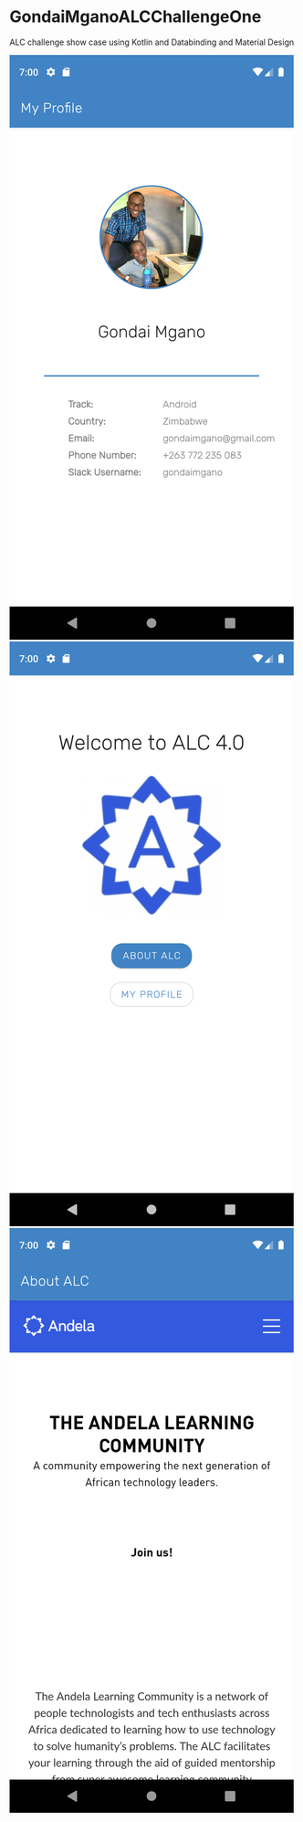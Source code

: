 # GondaiMganoALCChallengeOne
ALC challenge show case
using Kotlin and Databinding and Material Design

![alt text](Activity_Profile.png)
![alt text](Activity_WelcomeMain.png)
![alt text](Activity_About.png)
